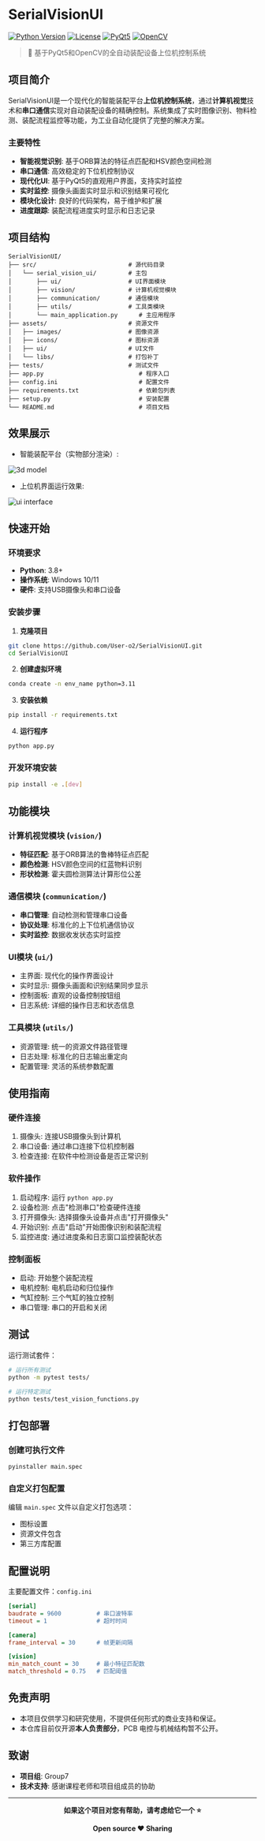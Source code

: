 # SerialVisionUI

[![Python Version](https://img.shields.io/badge/python-3.8%2B-blue.svg)](https://www.python.org/downloads/)
[![License](https://img.shields.io/badge/license-MIT-green.svg)](LICENSE)
[![PyQt5](https://img.shields.io/badge/GUI-PyQt5-orange.svg)](https://www.riverbankcomputing.com/software/pyqt/)
[![OpenCV](https://img.shields.io/badge/Vision-OpenCV-red.svg)](https://opencv.org/)

> 🤖 基于PyQt5和OpenCV的全自动装配设备上位机控制系统

## 项目简介

SerialVisionUI是一个现代化的智能装配平台**上位机控制系统**，通过**计算机视觉**技术和**串口通信**实现对自动装配设备的精确控制。系统集成了实时图像识别、物料检测、装配流程监控等功能，为工业自动化提供了完整的解决方案。

### 主要特性

- **智能视觉识别**: 基于ORB算法的特征点匹配和HSV颜色空间检测
- **串口通信**: 高效稳定的下位机控制协议
- **现代化UI**: 基于PyQt5的直观用户界面，支持实时监控
- **实时监控**: 摄像头画面实时显示和识别结果可视化
- **模块化设计**: 良好的代码架构，易于维护和扩展
- **进度跟踪**: 装配流程进度实时显示和日志记录

## 项目结构

```
SerialVisionUI/
├── src/                          # 源代码目录
│   └── serial_vision_ui/         # 主包
│       ├── ui/                   # UI界面模块
│       ├── vision/               # 计算机视觉模块
│       ├── communication/        # 通信模块
│       ├── utils/                # 工具类模块
│       └── main_application.py      # 主应用程序
├── assets/                       # 资源文件
│   ├── images/                   # 图像资源
│   ├── icons/                    # 图标资源
│   ├── ui/                       # UI文件
│   └── libs/                     # 打包补丁
├── tests/                        # 测试文件
├── app.py                           # 程序入口
├── config.ini                       # 配置文件
├── requirements.txt                 # 依赖包列表
├── setup.py                         # 安装配置
└── README.md                        # 项目文档
```
## 效果展示
- 智能装配平台（实物部分渲染）:

![3d model](assets/images/3Dmodel.jpg)


- 上位机界面运行效果:

![ui interface](assets/images/ui_interface.png)


## 快速开始

### 环境要求

- **Python**: 3.8+
- **操作系统**: Windows 10/11
- **硬件**: 支持USB摄像头和串口设备

### 安装步骤

1. **克隆项目**
```bash
git clone https://github.com/User-o2/SerialVisionUI.git
cd SerialVisionUI
```

2. **创建虚拟环境**
```bash
conda create -n env_name python=3.11
```

3. **安装依赖**
```bash
pip install -r requirements.txt
```

4. **运行程序**
```bash
python app.py
```

### 开发环境安装

```bash
pip install -e .[dev]
```

## 功能模块

### 计算机视觉模块 (`vision/`)

- **特征匹配**: 基于ORB算法的鲁棒特征点匹配
- **颜色检测**: HSV颜色空间的红蓝物料识别
- **形状检测**: 霍夫圆检测算法计算形位公差

### 通信模块 (`communication/`)

- **串口管理**: 自动检测和管理串口设备
- **协议处理**: 标准化的上下位机通信协议
- **实时监控**: 数据收发状态实时监控

### UI模块 (`ui/`)

- 主界面: 现代化的操作界面设计
- 实时显示: 摄像头画面和识别结果同步显示
- 控制面板: 直观的设备控制按钮组
- 日志系统: 详细的操作日志和状态信息

### 工具模块 (`utils/`)

- 资源管理: 统一的资源文件路径管理
- 日志处理: 标准化的日志输出重定向
- 配置管理: 灵活的系统参数配置

## 使用指南

### 硬件连接

1. 摄像头: 连接USB摄像头到计算机
2. 串口设备: 通过串口连接下位机控制器
3. 检查连接: 在软件中检测设备是否正常识别

### 软件操作

1. 启动程序: 运行 `python app.py`
2. 设备检测: 点击"检测串口"检查硬件连接
3. 打开摄像头: 选择摄像头设备并点击"打开摄像头"
4. 开始识别: 点击"启动"开始图像识别和装配流程
5. 监控进度: 通过进度条和日志窗口监控装配状态

### 控制面板

- 启动: 开始整个装配流程
- 电机控制: 电机启动和归位操作
- 气缸控制: 三个气缸的独立控制
- 串口管理: 串口的开启和关闭

## 测试

运行测试套件：

```bash
# 运行所有测试
python -m pytest tests/

# 运行特定测试
python tests/test_vision_functions.py
```

## 打包部署

### 创建可执行文件

```bash
pyinstaller main.spec
```

### 自定义打包配置

编辑 `main.spec` 文件以自定义打包选项：

- 图标设置
- 资源文件包含
- 第三方库配置

## 配置说明

主要配置文件：`config.ini`

```ini
[serial]
baudrate = 9600          # 串口波特率
timeout = 1              # 超时时间

[camera] 
frame_interval = 30      # 帧更新间隔

[vision]
min_match_count = 30     # 最小特征匹配数
match_threshold = 0.75   # 匹配阈值
```

## 免责声明

- 本项目仅供学习和研究使用，不提供任何形式的商业支持和保证。
- 本仓库目前仅开源**本人负责部分**，PCB 电控与机械结构暂不公开。

## 致谢

- **项目组**: Group7
- **技术支持**: 感谢课程老师和项目组成员的协助

---

<div align="center">

**如果这个项目对您有帮助，请考虑给它一个 ⭐**

**Open source ❤️ Sharing**

</div>